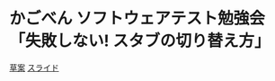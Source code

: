# かごべん ソフトウェアテスト勉強会「失敗しない! スタブの切り替え方」
[草案](DRAFT.md)
[スライド](http://masakura.github.io/stub-change-slide/)
